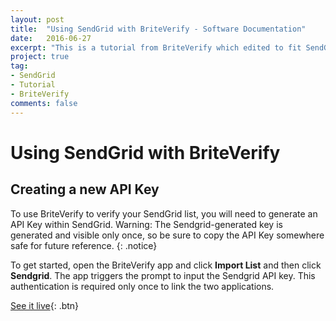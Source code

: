 ```yaml
---
layout: post
title:  "Using SendGrid with BriteVerify - Software Documentation"
date:   2016-06-27
excerpt: "This is a tutorial from BriteVerify which edited to fit SendGrid's doc standards and added to SendGrid's partners' documentation using Markdown, Atom, and Git"
project: true
tag:
- SendGrid
- Tutorial
- BriteVerify
comments: false
---
```

# Using SendGrid with BriteVerify
## Creating a new API Key

To use BriteVerify to verify your SendGrid list, you will need to generate an API Key within SendGrid. 
Warning: The Sendgrid-generated key is generated and visible only once, so be sure to copy the API Key somewhere safe for future reference. 
{: .notice}

To get started, open the BriteVerify app and click **Import List** and then click **Sendgrid**. The app triggers the prompt to input the Sendgrid API key. This authentication is required only once to link the two applications. 

[See it live](https://sendgrid.com/docs/Integrate/Tutorials/BriteVerify.html){: .btn}
